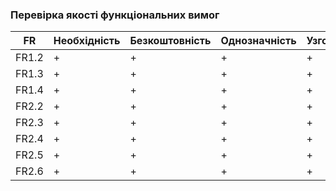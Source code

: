 ### Перевірка якості функціональних вимог
| FR | Необхідність | Безкоштовність | Однозначність | Узгодженість | Завершеність | Атомарність | Здійсненність | Відстежуваність | Перевіряємість |
| ----- | - | - | - | - | - | - | - | - | - |
| FR1.2 | + | + | + | + | + | + | + | + | + |
| FR1.3 | + | + | + | + | + | + | + | + | + |
| FR1.4 | + | + | + | + | + | + | + | + | + |
| FR2.2 | + | + | + | + | + | + | + | + | + |
| FR2.3 | + | + | + | + | + | + | + | + | + |
| FR2.4 | + | + | + | + | + | + | + | + | + |
| FR2.5 | + | + | + | + | + | + | + | + | + |
| FR2.6 | + | + | + | + | + | + | + | + | + |
